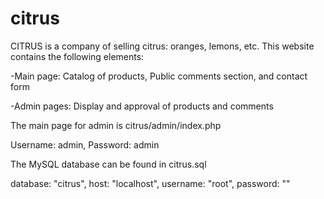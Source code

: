 # citrus

CITRUS is a company of selling citrus: oranges, lemons, etc. This website contains the following elements:

-Main page: Catalog of products, Public comments section, and contact form

-Admin pages: Display and approval of products and comments 

The main page for admin is citrus/admin/index.php

Username: admin, Password: admin

The MySQL database can be found in citrus.sql

database: "citrus", host: "localhost", username: "root", password: ""
